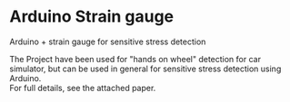 # Arduino Strain gauge
Arduino + strain gauge for sensitive stress detection<br>

The Project have been used for "hands on wheel" detection for car simulator, but can be used in general for sensitive stress detection using Arduino.<br>
For full details, see the attached paper.
